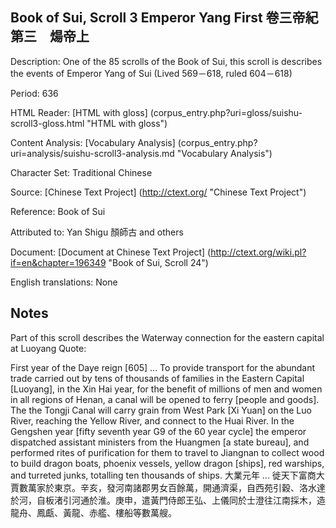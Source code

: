 ## Book of Sui, Scroll 3 Emperor Yang First 卷三帝紀第三　煬帝上

Description: One of the 85 scrolls of the Book of Sui, this scroll is describes the events of Emperor Yang of Sui (Lived 569－618, ruled 604－618)

Period: 636

HTML Reader: [HTML with gloss] (corpus_entry.php?uri=gloss/suishu-scroll3-gloss.html "HTML with gloss")

Content Analysis: [Vocabulary Analysis] (corpus_entry.php?uri=analysis/suishu-scroll3-analysis.md "Vocabulary Analysis")

Character Set: Traditional Chinese

Source: [Chinese Text Project] (http://ctext.org/ "Chinese Text Project")

Reference: Book of Sui

Attributed to: Yan Shigu 顏師古 and others

Document: [Document at Chinese Text Project] (http://ctext.org/wiki.pl?if=en&chapter=196349 "Book of Sui, Scroll 24")

English translations: None

## Notes
Part of this scroll describes the Waterway connection for the eastern capital at Luoyang
Quote:

First year of the Daye reign [605] ... To provide transport for the abundant trade carried out by tens of thousands of families in the Eastern Capital [Luoyang], in the Xin Hai year, for the benefit of millions of men and women in all regions of Henan, a canal will be opened to ferry [people and goods]. The the Tongji Canal will carry grain from West Park [Xi Yuan] on the Luo River, reaching the Yellow River, and connect to the Huai River. In the Gengshen year [fifty seventh year G9 of the 60 year cycle] the emperor dispatched assistant ministers from the Huangmen [a state bureau], and performed rites of purification for them to travel to Jiangnan to collect wood to build dragon boats, phoenix vessels, yellow dragon [ships], red warships, and turreted junks, totalling ten thousands of ships.
大業元年 ... 徙天下富商大賈數萬家於東京。辛亥，發河南諸郡男女百餘萬，開通濟渠，自西苑引穀、洛水達於河，自板渚引河通於淮。庚申，遣黃門侍郎王弘、上儀同於士澄往江南採木，造龍舟、鳳甗、黃龍、赤艦、樓船等數萬艘。